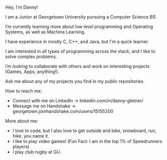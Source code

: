 Hey, I'm Danny!

I am a Junior at Georgetown University pursuing a Computer Science BS. 

I’m currently learning more about low level programming and Operating Systems, as well as Machine Learning. 

I have experience in mostly C, C++, and Java, but I'm a quick learner.

I am interested in all types of programming across the stack, and I like to solve complex problems.

I’m looking to collaborate with others and work on interesting projects (Games, Apps, anything!).

Ask me about any of my projects you find in my public repositories.

How to reach me:
- Connect with me on LinkedIn -> linkedin.com/in/danny-gletner/ 
- Message me on Handshake     -> georgetown.joinhandshake.com/users/15155200
  
More about me:
- I love to code, but I also love to get outside and bike, snowboard, run, hike, you name it.
- I like to play video games! (Fun Fact: I am in the top 1% of Speedrunners players)
- I play club rugby at GU.


